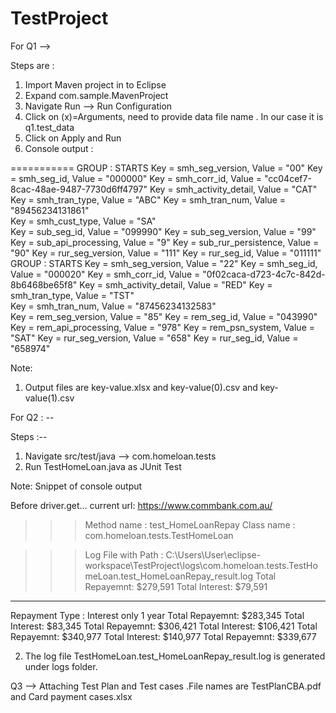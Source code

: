 # TestProject
For Q1 -->  

Steps are : 
  1) Import Maven project in to Eclipse 
  2) Expand com.sample.MavenProject
  3) Navigate Run --> Run Configuration
  4) Click on (x)=Arguments, need to provide data file name . In our case it is q1.test_data
  5) Click on Apply and Run
  6) Console output :
  
  ===========
GROUP : STARTS
Key = smh_seg_version, Value = "00"
Key = smh_seg_id, Value = "000000"
Key = smh_corr_id, Value = "cc04cef7-8cac-48ae-9487-7730d6ff4797"
Key = smh_activity_detail, Value = "CAT"
Key = smh_tran_type, Value = "ABC"
Key = smh_tran_num, Value = "89456234131861"								
Key = smh_cust_type, Value = "SA"								
Key = sub_seg_id, Value = "099990"
Key = sub_seg_version, Value = "99"
Key = sub_api_processing, Value = "9"
Key = sub_rur_persistence, Value = "90"
Key = rur_seg_version, Value = "111"
Key = rur_seg_id, Value = "011111"
GROUP : STARTS
Key = smh_seg_version, Value = "22"
Key = smh_seg_id, Value = "000020"
Key = smh_corr_id, Value = "0f02caca-d723-4c7c-842d-8b6468be65f8"
Key = smh_activity_detail, Value = "RED"
Key = smh_tran_type, Value = "TST"								
Key = smh_tran_num, Value = "87456234132583"								
Key = rem_seg_version, Value = "85"
Key = rem_seg_id, Value = "043990"
Key = rem_api_processing, Value = "978"
Key = rem_psn_system, Value = "SAT"
Key = rur_seg_version, Value = "658"
Key = rur_seg_id, Value = "658974"

  
 Note: 
 1) Output files are key-value.xlsx and key-value(0).csv and key-value(1).csv
 
For Q2 : --

Steps :--
1) Navigate src/test/java --> com.homeloan.tests 
2) Run TestHomeLoan.java as JUnit Test

Note: Snippet of console output 

  Before driver.get...
current url: 	https://www.commbank.com.au/
>>> Method name : test_HomeLoanRepay
>>> Class name : com.homeloan.tests.TestHomeLoan

>>> Log File with Path :  C:\Users\User\eclipse-workspace\TestProject\logs\com.homeloan.tests.TestHomeLoan.test_HomeLoanRepay_result.log
Total Repayemnt: $279,591
Total Interest: $79,591
----------------------------------------
Repayment Type : Interest only 1 year
Total Repayemnt: $283,345
Total Interest: $83,345
Total Repayemnt: $306,421
Total Interest: $106,421
Total Repayemnt: $340,977
Total Interest: $140,977
Total Repayemnt: $339,677

2) The log file TestHomeLoan.test_HomeLoanRepay_result.log is generated under logs folder.

Q3 -->
Attaching Test Plan and Test cases .File names are TestPlanCBA.pdf and Card payment cases.xlsx

